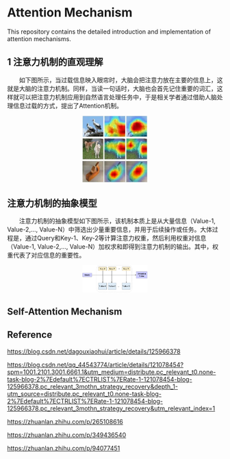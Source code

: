 # Attention Mechanism
This repository contains the detailed introduction and implementation of attention mechanisms.

## 1 注意力机制的直观理解

&emsp;&emsp;如下图所示，当过载信息映入眼帘时，大脑会把注意力放在主要的信息上，这就是大脑的注意力机制。同样，当读一句话时，大脑也会首先记住重要的词汇，这样就可以把注意力机制应用到自然语言处理任务中，于是相关学者通过借助人脑处理信息过载的方式，提出了Attention机制。

<center><img src="https://github.com/li-lindong/Attention-Mechanism/blob/main/%E5%9B%BE%E7%89%87/%E6%B3%A8%E6%84%8F%E5%8A%9B%E6%9C%BA%E5%88%B6%E5%8F%AF%E8%A7%86%E5%8C%96%E5%9B%BE.png" width=30%></center>

## 注意力机制的抽象模型

&emsp;&emsp;注意力机制的抽象模型如下图所示，该机制本质上是从大量信息（Value-1, Value-2,..., Value-N）中筛选出少量重要信息，并用于后续操作或任务。大体过程是，通过Query和Key-1、Key-2等计算注意力权重，然后利用权重对信息（Value-1, Value-2,..., Value-N）加权求和即得到注意力机制的输出。其中，权重代表了对应信息的重要性。

<center><img src="https://github.com/li-lindong/Attention-Mechanism/blob/main/%E5%9B%BE%E7%89%87/%E6%B3%A8%E6%84%8F%E5%8A%9B%E6%9C%BA%E5%88%B6%E7%9A%84%E6%8A%BD%E8%B1%A1%E6%A8%A1%E5%9E%8B.png" width=30%></center>

## Self-Attention Mechanism

## Reference
https://blog.csdn.net/dagouxiaohui/article/details/125966378

https://blog.csdn.net/qq_44543774/article/details/121078454?spm=1001.2101.3001.6661.1&utm_medium=distribute.pc_relevant_t0.none-task-blog-2%7Edefault%7ECTRLIST%7ERate-1-121078454-blog-125966378.pc_relevant_3mothn_strategy_recovery&depth_1-utm_source=distribute.pc_relevant_t0.none-task-blog-2%7Edefault%7ECTRLIST%7ERate-1-121078454-blog-125966378.pc_relevant_3mothn_strategy_recovery&utm_relevant_index=1

https://zhuanlan.zhihu.com/p/265108616

https://zhuanlan.zhihu.com/p/349436540

https://zhuanlan.zhihu.com/p/94077451
